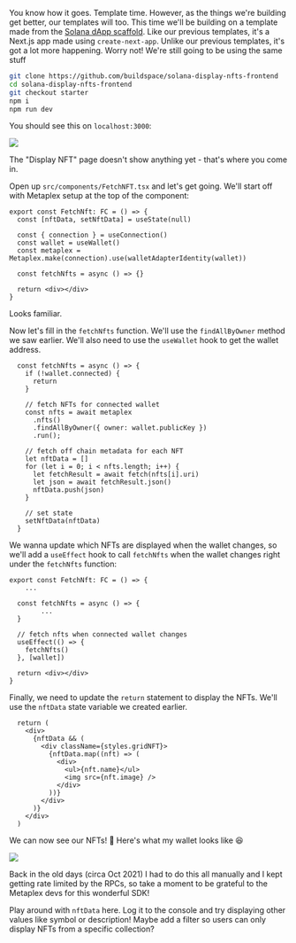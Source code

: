 You know how it goes. Template time. However, as the things we're building get better, our templates will too. This time we'll be building on a template made from the [Solana dApp scaffold](https://github.com/solana-labs/dapp-scaffold). Like our previous templates, it's a Next.js app made using `create-next-app`. Unlike our previous templates, it's got a lot more happening. Worry not! We're still going to be using the same stuff

```bash
git clone https://github.com/buildspace/solana-display-nfts-frontend
cd solana-display-nfts-frontend
git checkout starter
npm i
npm run dev
```

You should see this on `localhost:3000`:

![](https://hackmd.io/_uploads/Skn7dJhXo.png)

The "Display NFT" page doesn't show anything yet - that's where you come in.

Open up `src/components/FetchNFT.tsx` and let's get going. We'll start off with Metaplex setup at the top of the component:
```tsx
export const FetchNft: FC = () => {
  const [nftData, setNftData] = useState(null)

  const { connection } = useConnection()
  const wallet = useWallet()
  const metaplex = Metaplex.make(connection).use(walletAdapterIdentity(wallet))

  const fetchNfts = async () => {}

  return <div></div>
}
```

Looks familiar.

Now let's fill in the `fetchNfts` function. We'll use the `findAllByOwner` method we saw earlier. We'll also need to use the `useWallet` hook to get the wallet address. 

```tsx
  const fetchNfts = async () => {
    if (!wallet.connected) {
      return
    }

    // fetch NFTs for connected wallet
    const nfts = await metaplex
      .nfts()
      .findAllByOwner({ owner: wallet.publicKey })
      .run();

    // fetch off chain metadata for each NFT
    let nftData = []
    for (let i = 0; i < nfts.length; i++) {
      let fetchResult = await fetch(nfts[i].uri)
      let json = await fetchResult.json()
      nftData.push(json)
    }

    // set state
    setNftData(nftData)
  }
```

We wanna update which NFTs are displayed when the wallet changes, so we'll add a `useEffect` hook to call `fetchNfts` when the wallet changes right under the `fetchNfts` function:

```tsx
export const FetchNft: FC = () => {
	...

  const fetchNfts = async () => {
		...
  }

  // fetch nfts when connected wallet changes
  useEffect(() => {
    fetchNfts()
  }, [wallet])

  return <div></div>
}
```

Finally, we need to update the `return` statement to display the NFTs. We'll use the `nftData` state variable we created earlier.

```tsx
  return (
    <div>
      {nftData && (
        <div className={styles.gridNFT}>
          {nftData.map((nft) => (
            <div>
              <ul>{nft.name}</ul>
              <img src={nft.image} />
            </div>
          ))}
        </div>
      )}
    </div>
  )
```

We can now see our NFTs! 🎉 Here's what my wallet looks like 😆

![](https://hackmd.io/_uploads/SyhDsk2mo.png)

Back in the old days (circa Oct 2021) I had to do this all manually and I kept getting rate limited by the RPCs, so take a moment to be grateful to the Metaplex devs for this wonderful SDK!

Play around with `nftData` here. Log it to the console and try displaying other values like symbol or description! Maybe add a filter so users can only display NFTs from a specific collection? 
